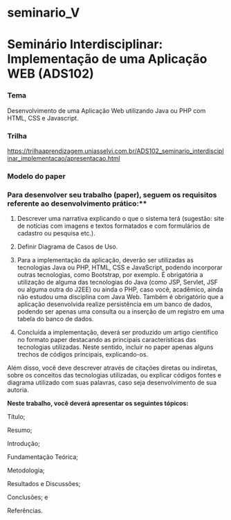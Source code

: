 # seminario_V
# Seminário Interdisciplinar: Implementação de uma Aplicação WEB (ADS102)


### Tema
Desenvolvimento de uma Aplicação Web utilizando Java ou PHP com HTML, CSS e Javascript.




### Trilha 
https://trilhaaprendizagem.uniasselvi.com.br/ADS102_seminario_interdisciplinar_implementacao/apresentacao.html

### Modelo do paper


### Para desenvolver seu trabalho (paper), seguem os requisitos referente ao desenvolvimento prático:**

1. Descrever uma narrativa explicando o que o sistema terá (sugestão: site de notícias com imagens e textos formatados e com formulários de cadastro ou pesquisa etc.).

2. Definir Diagrama de Casos de Uso.

3. Para a implementação da aplicação, deverão ser utilizadas as tecnologias Java ou PHP, HTML, CSS e JavaScript, podendo incorporar outras tecnologias, como Bootstrap, por exemplo. É obrigatória a utilização de alguma das tecnologias do Java (como JSP, Servlet, JSF ou alguma outra do J2EE) ou ainda o PHP, caso você, acadêmico, ainda não estudou uma disciplina com Java Web. Também é obrigatório que a aplicação desenvolvida realize persistência em um banco de dados, podendo ser apenas uma consulta ou a inserção de um registro em uma tabela do banco de dados.

4. Concluída a implementação, deverá ser produzido um artigo científico no formato paper destacando as principais características das tecnologias utilizadas. Neste sentido, incluir no paper apenas alguns trechos de códigos principais, explicando-os.

Além disso, você deve descrever através de citações diretas ou indiretas, sobre os conceitos das tecnologias utilizadas, ou explicar códigos fontes e diagrama utilizado com suas palavras, caso seja desenvolvimento de sua autoria.

**Neste trabalho, você deverá apresentar os seguintes tópicos:**

Título;

Resumo;

Introdução;

Fundamentação Teórica;

Metodologia;

Resultados e Discussões;

Conclusões; e

Referências.


